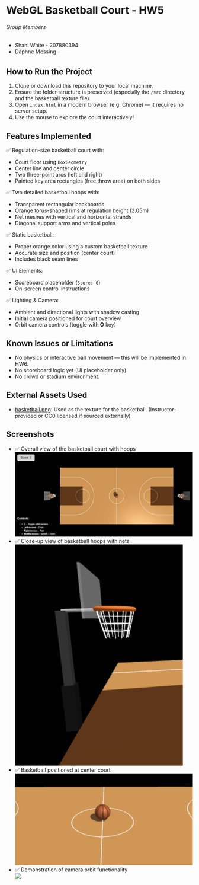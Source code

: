 # WebGL Basketball Court - HW5

###### Group Members ############

- Shani White - 207880394   
- Daphne Messing - 

###### ######################

## How to Run the Project

1. Clone or download this repository to your local machine.
2. Ensure the folder structure is preserved (especially the `/src` directory and the basketball texture file).
3. Open `index.html` in a modern browser (e.g. Chrome) — it requires no server setup.
4. Use the mouse to explore the court interactively!

## Features Implemented

✅ Regulation-size basketball court with:
- Court floor using `BoxGeometry`
- Center line and center circle
- Two three-point arcs (left and right)
- Painted key area rectangles (free throw area) on both sides

✅ Two detailed basketball hoops with:
- Transparent rectangular backboards
- Orange torus-shaped rims at regulation height (3.05m)
- Net meshes with vertical and horizontal strands
- Diagonal support arms and vertical poles

✅ Static basketball:
- Proper orange color using a custom basketball texture
- Accurate size and position (center court)
- Includes black seam lines

✅ UI Elements:
- Scoreboard placeholder (`Score: 0`)
- On-screen control instructions

✅ Lighting & Camera:
- Ambient and directional lights with shadow casting
- Initial camera positioned for court overview
- Orbit camera controls (toggle with **O** key)

## Known Issues or Limitations

- No physics or interactive ball movement — this will be implemented in HW6.
- No scoreboard logic yet (UI placeholder only).
- No crowd or stadium environment.

## External Assets Used

- [basketball.png](./src/textures/basketball.png): Used as the texture for the basketball. (Instructor-provided or CC0 licensed if sourced externally)

## Screenshots
- ✅ Overall view of the basketball court with hoops  
![](screenshots/full_court.png)
- ✅ Close-up view of basketball hoops with nets 
![](screenshots/hoops.png)
- ✅ Basketball positioned at center court  
![](screenshots/basketball.png)
- ✅ Demonstration of camera orbit functionality  
![](screenshots/orbit_demo.gif)